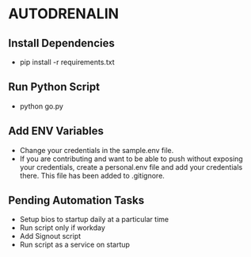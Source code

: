 # AUTODRENALIN

## Install Dependencies
- pip install -r requirements.txt

## Run Python Script
- python go.py

## Add ENV Variables
- Change your credentials in the sample.env file.
- If you are contributing and want to be able to push without exposing your credentials, create a personal.env file and add your credentials there. This file has been added to .gitignore.

## Pending Automation Tasks
- Setup bios to startup daily at a particular time
- Run script only if workday
- Add Signout script
- Run script as a service on startup